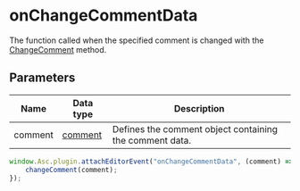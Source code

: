 # onChangeCommentData

The function called when the specified comment is changed with the [ChangeComment](../../methods/text-document-api/Api/Methods/ChangeComment) method.

## Parameters

| **Name** | **Data type** | **Description** |
| --------- | ------------- | ----------- |
| comment | [comment](Enumeration/comment.md) | Defines the comment object containing the comment data. |

```javascript
window.Asc.plugin.attachEditorEvent("onChangeCommentData", (comment) => {
    changeComment(comment);
});
```

